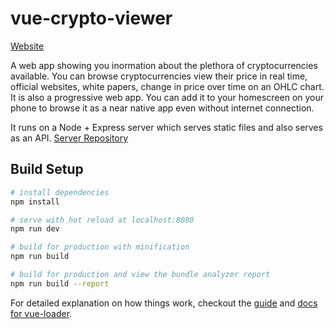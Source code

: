 # vue-crypto-viewer
[Website](https://protected-fortress-92369.herokuapp.com)

A web app showing you inormation about the plethora of cryptocurrencies available. 
You can browse cryptocurrencies view their price in real time, official websites, white papers, change in price over time on an OHLC chart.
It is also a progressive web app. You can add it to your homescreen on your phone to browse it as a near native app even without internet connection.

It runs on a Node + Express server which serves static files and also serves as an API.
[Server Repository](https://github.com/marwolaethblack/vue-crypto-viewer-server)



## Build Setup

``` bash
# install dependencies
npm install

# serve with hot reload at localhost:8080
npm run dev

# build for production with minification
npm run build

# build for production and view the bundle analyzer report
npm run build --report
```

For detailed explanation on how things work, checkout the [guide](http://vuejs-templates.github.io/webpack/) and [docs for vue-loader](http://vuejs.github.io/vue-loader).
